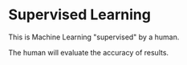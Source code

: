 # Supervised Learning

This is Machine Learning "supervised" by a human.

The human will evaluate the accuracy of results.
